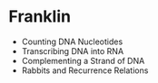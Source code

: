 # Franklin

* Counting DNA Nucleotides
* Transcribing DNA into RNA
* Complementing a Strand of DNA
* Rabbits and Recurrence Relations
